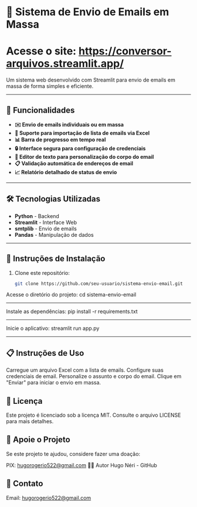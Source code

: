 # 📧 Sistema de Envio de Emails em Massa

# Acesse o site: https://conversor-arquivos.streamlit.app/

Um sistema web desenvolvido com Streamlit para envio de emails em massa de forma simples e eficiente.

---

## 🚀 Funcionalidades

- **✉️ Envio de emails individuais ou em massa**
- **📎 Suporte para importação de lista de emails via Excel**
- **📊 Barra de progresso em tempo real**
- **🔒 Interface segura para configuração de credenciais**
- **📝 Editor de texto para personalização do corpo do email**
- **📋 Validação automática de endereços de email**
- **📈 Relatório detalhado de status de envio**
---

## 🛠️ Tecnologias Utilizadas

- **Python** - Backend
- **Streamlit** - Interface Web
- **smtplib** - Envio de emails
- **Pandas** - Manipulação de dados

---

## 📝 Instruções de Instalação

1. Clone este repositório:
   ```bash
   git clone https://github.com/seu-usuario/sistema-envio-email.git
   
Acesse o diretório do projeto:
cd sistema-envio-email

---

Instale as dependências:
pip install -r requirements.txt


---


Inicie o aplicativo:
streamlit run app.py

---

## 📋 Instruções de Uso
Carregue um arquivo Excel com a lista de emails.
Configure suas credenciais de email.
Personalize o assunto e corpo do email.
Clique em "Enviar" para iniciar o envio em massa.

## 📄 Licença
Este projeto é licenciado sob a licença MIT. Consulte o arquivo LICENSE para mais detalhes.

## 💜 Apoie o Projeto
Se este projeto te ajudou, considere fazer uma doação:

PIX: hugorogerio522@gmail.com
👨‍💻 Autor
Hugo Néri - GitHub

## 📧 Contato
Email: hugorogerio522@gmail.com
